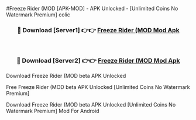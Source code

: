 #Freeze Rider (MOD [APK-MOD] - APK Unlocked - [Unlimited Coins No Watermark Premium] colic



<div align="center">

<h3>🔴 Download [Server1] 👉👉 <a href="https://momento.my/?title=Freeze_Rider_(MOD">Freeze Rider (MOD Mod Apk</a></h3><br>

<h3>🔴 Download [Server2] 👉👉 <a href="https://momento.my/?title=Freeze_Rider_(MOD">Freeze Rider (MOD Mod Apk</a></h3>
</div>



Download Freeze Rider (MOD beta APK Unlocked

Free Freeze Rider (MOD beta APK Unlocked [Unlimited Coins No Watermark Premium]

Download Freeze Rider (MOD beta APK Unlocked [Unlimited Coins No Watermark Premium] Mod For Android
